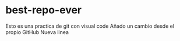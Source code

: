 # best-repo-ever
Esto es una practica de git con visual code
Añado un cambio desde el propio GitHub
Nueva linea
